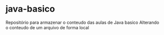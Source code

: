 # java-basico
Repositório para armazenar o conteudo das aulas de Java basico
Alterando o conteudo de um arquivo de forma local